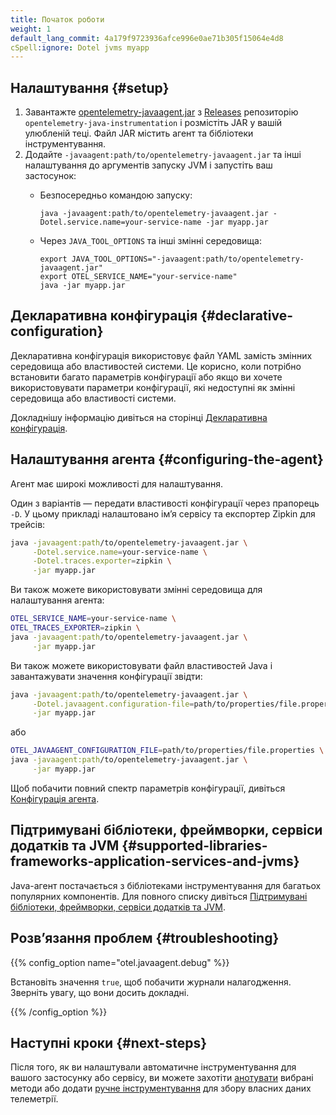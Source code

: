 ```yaml
---
title: Початок роботи
weight: 1
default_lang_commit: 4a179f9723936afce996e0ae71b305f15064e4d8
cSpell:ignore: Dotel jvms myapp
---
```


## Налаштування {#setup}

1.  Завантажте [opentelemetry-javaagent.jar][] з [Releases][] репозиторію `opentelemetry-java-instrumentation` і розмістіть JAR у вашій улюбленій теці. Файл JAR містить агент та бібліотеки інструментування.
2.  Додайте `-javaagent:path/to/opentelemetry-javaagent.jar` та інші налаштування до аргументів запуску JVM і запустіть ваш застосунок:
    - Безпосередньо командою запуску:

      ```shell
      java -javaagent:path/to/opentelemetry-javaagent.jar -Dotel.service.name=your-service-name -jar myapp.jar
      ```

    - Через `JAVA_TOOL_OPTIONS` та інші змінні середовища:

      ```shell
      export JAVA_TOOL_OPTIONS="-javaagent:path/to/opentelemetry-javaagent.jar"
      export OTEL_SERVICE_NAME="your-service-name"
      java -jar myapp.jar
      ```

## Декларативна конфігурація {#declarative-configuration}

Декларативна конфігурація використовує файл YAML замість змінних середовища або властивостей системи. Це корисно, коли потрібно встановити багато параметрів конфігурації або якщо ви хочете використовувати параметри конфігурації, які недоступні як змінні середовища або властивості системи.

Докладнішу інформацію дивіться на сторінці [Декларативна конфігурація](../declarative-configuration).

## Налаштування агента {#configuring-the-agent}

Агент має широкі можливості для налаштування.

Один з варіантів — передати властивості конфігурації через прапорець `-D`. У цьому прикладі налаштовано імʼя сервісу та експортер Zipkin для трейсів:

```sh
java -javaagent:path/to/opentelemetry-javaagent.jar \
     -Dotel.service.name=your-service-name \
     -Dotel.traces.exporter=zipkin \
     -jar myapp.jar
```

Ви також можете використовувати змінні середовища для налаштування агента:

```sh
OTEL_SERVICE_NAME=your-service-name \
OTEL_TRACES_EXPORTER=zipkin \
java -javaagent:path/to/opentelemetry-javaagent.jar \
     -jar myapp.jar
```

Ви також можете використовувати файл властивостей Java і завантажувати значення конфігурації звідти:

```sh
java -javaagent:path/to/opentelemetry-javaagent.jar \
     -Dotel.javaagent.configuration-file=path/to/properties/file.properties \
     -jar myapp.jar
```

або

```sh
OTEL_JAVAAGENT_CONFIGURATION_FILE=path/to/properties/file.properties \
java -javaagent:path/to/opentelemetry-javaagent.jar \
     -jar myapp.jar
```

Щоб побачити повний спектр параметрів конфігурації, дивіться [Конфігурація агента](../configuration).

## Підтримувані бібліотеки, фреймворки, сервіси додатків та JVM {#supported-libraries-frameworks-application-services-and-jvms}

Java-агент постачається з бібліотеками інструментування для багатьох популярних компонентів. Для повного списку дивіться [Підтримувані бібліотеки, фреймворки, сервіси додатків та JVM][support].

## Розвʼязання проблем {#troubleshooting}

{{% config_option name="otel.javaagent.debug" %}}

Встановіть значення `true`, щоб побачити журнали налагодження. Зверніть увагу, що вони досить докладні.

{{% /config_option %}}

## Наступні кроки {#next-steps}

Після того, як ви налаштували автоматичне інструментування для вашого застосунку або сервісу, ви можете захотіти [анотувати](../annotations) вибрані методи або додати [ручне інструментування](/docs/languages/java/instrumentation/) для збору власних даних телеметрії.

[opentelemetry-javaagent.jar]: https://github.com/open-telemetry/opentelemetry-java-instrumentation/releases/latest/download/opentelemetry-javaagent.jar
[releases]: https://github.com/open-telemetry/opentelemetry-java-instrumentation/releases
[support]: https://github.com/open-telemetry/opentelemetry-java-instrumentation/blob/main/docs/supported-libraries.md
